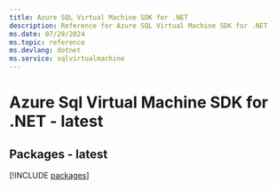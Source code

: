 ```yaml
---
title: Azure SQL Virtual Machine SDK for .NET
description: Reference for Azure SQL Virtual Machine SDK for .NET
ms.date: 07/29/2024
ms.topic: reference
ms.devlang: dotnet
ms.service: sqlvirtualmachine
---
```

# Azure Sql Virtual Machine SDK for .NET - latest
## Packages - latest
[!INCLUDE [packages](sql-virtual-machine-index.md)]